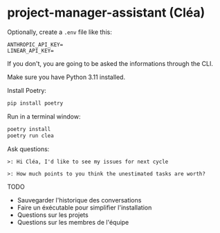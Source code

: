 # project-manager-assistant (Cléa)

Optionally, create a `.env` file like this:
```
ANTHROPIC_API_KEY=
LINEAR_API_KEY=
```
If you don't, you are going to be asked the informations through the CLI.

Make sure you have Python 3.11 installed.

Install Poetry:
```sh
pip install poetry
```

Run in a terminal window:
```sh
poetry install
poetry run clea
```

Ask questions:
```
>: Hi Cléa, I'd like to see my issues for next cycle

>: How much points to you think the unestimated tasks are worth?
```

TODO
- Sauvegarder l'historique des conversations
- Faire un éxécutable pour simplifier l'installation
- Questions sur les projets
- Questions sur les membres de l'équipe

